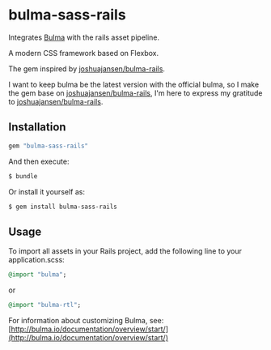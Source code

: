 # bulma-sass-rails

Integrates [Bulma](http://bulma.io/) with the rails asset pipeline.

A modern CSS framework based on Flexbox.

The gem inspired by [joshuajansen/bulma-rails](https://github.com/joshuajansen/bulma-rails).

I want to keep bulma be the latest version with the official bulma,
so I make the gem base on [joshuajansen/bulma-rails](https://github.com/joshuajansen/bulma-rails),
I'm here to express my gratitude to [joshuajansen/bulma-rails](https://github.com/joshuajansen/bulma-rails).

## Installation

```ruby
gem "bulma-sass-rails"
```

And then execute:
```bash
$ bundle
```

Or install it yourself as:
```bash
$ gem install bulma-sass-rails
```

## Usage

To import all assets in your Rails project, add the following line to your application.scss:
``` ruby
@import "bulma";
```

or

``` ruby
@import "bulma-rtl";
```

For information about customizing Bulma,
see: [http://bulma.io/documentation/overview/start/](http://bulma.io/documentation/overview/start/)
